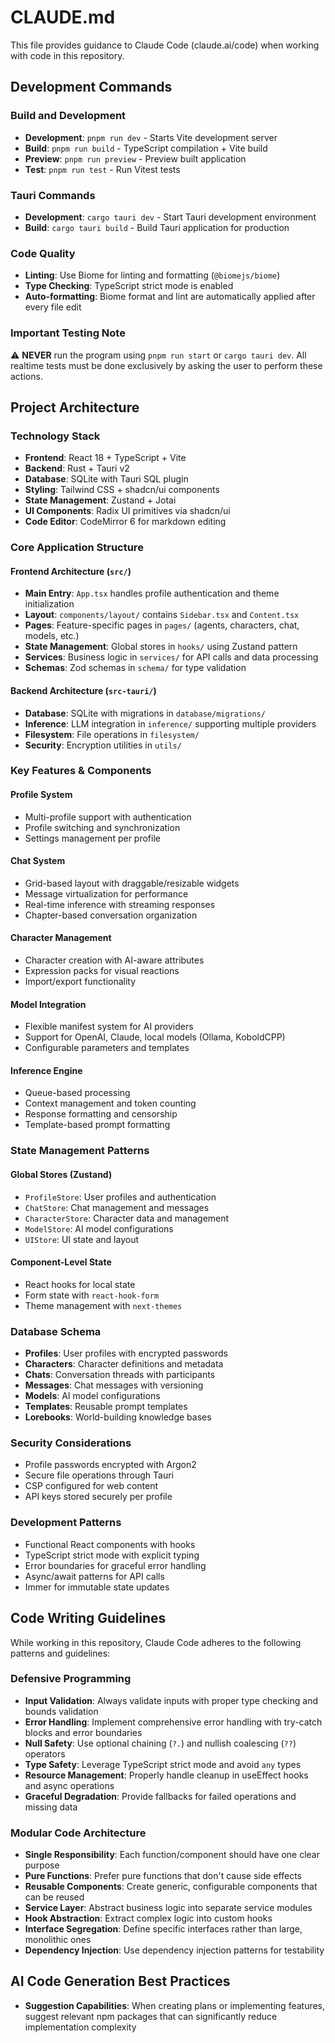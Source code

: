 # CLAUDE.md

This file provides guidance to Claude Code (claude.ai/code) when working with
code in this repository.

## Development Commands

### Build and Development

- **Development**: `pnpm run dev` - Starts Vite development server
- **Build**: `pnpm run build` - TypeScript compilation + Vite build
- **Preview**: `pnpm run preview` - Preview built application
- **Test**: `pnpm run test` - Run Vitest tests

### Tauri Commands

- **Development**: `cargo tauri dev` - Start Tauri development environment
- **Build**: `cargo tauri build` - Build Tauri application for production

### Code Quality

- **Linting**: Use Biome for linting and formatting (`@biomejs/biome`)
- **Type Checking**: TypeScript strict mode is enabled
- **Auto-formatting**: Biome format and lint are automatically applied after
  every file edit

### Important Testing Note

⚠️ **NEVER** run the program using `pnpm run start` or `cargo tauri dev`. All
realtime tests must be done exclusively by asking the user to perform these
actions.

## Project Architecture

### Technology Stack

- **Frontend**: React 18 + TypeScript + Vite
- **Backend**: Rust + Tauri v2
- **Database**: SQLite with Tauri SQL plugin
- **Styling**: Tailwind CSS + shadcn/ui components
- **State Management**: Zustand + Jotai
- **UI Components**: Radix UI primitives via shadcn/ui
- **Code Editor**: CodeMirror 6 for markdown editing

### Core Application Structure

#### Frontend Architecture (`src/`)

- **Main Entry**: `App.tsx` handles profile authentication and theme
  initialization
- **Layout**: `components/layout/` contains `Sidebar.tsx` and `Content.tsx`
- **Pages**: Feature-specific pages in `pages/` (agents, characters, chat,
  models, etc.)
- **State Management**: Global stores in `hooks/` using Zustand pattern
- **Services**: Business logic in `services/` for API calls and data processing
- **Schemas**: Zod schemas in `schema/` for type validation

#### Backend Architecture (`src-tauri/`)

- **Database**: SQLite with migrations in `database/migrations/`
- **Inference**: LLM integration in `inference/` supporting multiple providers
- **Filesystem**: File operations in `filesystem/`
- **Security**: Encryption utilities in `utils/`

### Key Features & Components

#### Profile System

- Multi-profile support with authentication
- Profile switching and synchronization
- Settings management per profile

#### Chat System

- Grid-based layout with draggable/resizable widgets
- Message virtualization for performance
- Real-time inference with streaming responses
- Chapter-based conversation organization

#### Character Management

- Character creation with AI-aware attributes
- Expression packs for visual reactions
- Import/export functionality

#### Model Integration

- Flexible manifest system for AI providers
- Support for OpenAI, Claude, local models (Ollama, KoboldCPP)
- Configurable parameters and templates

#### Inference Engine

- Queue-based processing
- Context management and token counting
- Response formatting and censorship
- Template-based prompt formatting

### State Management Patterns

#### Global Stores (Zustand)

- `ProfileStore`: User profiles and authentication
- `ChatStore`: Chat management and messages
- `CharacterStore`: Character data and management
- `ModelStore`: AI model configurations
- `UIStore`: UI state and layout

#### Component-Level State

- React hooks for local state
- Form state with `react-hook-form`
- Theme management with `next-themes`

### Database Schema

- **Profiles**: User profiles with encrypted passwords
- **Characters**: Character definitions and metadata
- **Chats**: Conversation threads with participants
- **Messages**: Chat messages with versioning
- **Models**: AI model configurations
- **Templates**: Reusable prompt templates
- **Lorebooks**: World-building knowledge bases

### Security Considerations

- Profile passwords encrypted with Argon2
- Secure file operations through Tauri
- CSP configured for web content
- API keys stored securely per profile

### Development Patterns

- Functional React components with hooks
- TypeScript strict mode with explicit typing
- Error boundaries for graceful error handling
- Async/await patterns for API calls
- Immer for immutable state updates

## Code Writing Guidelines

While working in this repository, Claude Code adheres to the following patterns
and guidelines:

### Defensive Programming

- **Input Validation**: Always validate inputs with proper type checking and
  bounds validation
- **Error Handling**: Implement comprehensive error handling with try-catch
  blocks and error boundaries
- **Null Safety**: Use optional chaining (`?.`) and nullish coalescing (`??`)
  operators
- **Type Safety**: Leverage TypeScript strict mode and avoid `any` types
- **Resource Management**: Properly handle cleanup in useEffect hooks and async
  operations
- **Graceful Degradation**: Provide fallbacks for failed operations and missing
  data

### Modular Code Architecture

- **Single Responsibility**: Each function/component should have one clear
  purpose
- **Pure Functions**: Prefer pure functions that don't cause side effects
- **Reusable Components**: Create generic, configurable components that can be
  reused
- **Service Layer**: Abstract business logic into separate service modules
- **Hook Abstraction**: Extract complex logic into custom hooks
- **Interface Segregation**: Define specific interfaces rather than large,
  monolithic ones
- **Dependency Injection**: Use dependency injection patterns for testability

## AI Code Generation Best Practices

- **Suggestion Capabilities**: When creating plans or implementing features,
  suggest relevant npm packages that can significantly reduce implementation
  complexity
